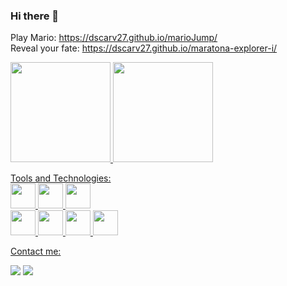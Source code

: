 ### Hi there 👋

Play Mario: https://dscarv27.github.io/marioJump/ <br>
Reveal your fate: https://dscarv27.github.io/maratona-explorer-i/ 

<div>
<a href="https://github.com/dscarv27">
<img height="160em" src="https://github-readme-stats.vercel.app/api/top-langs/?username=dscarv27&layout=compact&langs_count=7&theme=dracula"/>
<img height="160em" src="https://github-readme-stats.vercel.app/api?username=dscarv27&show_icons=true&theme=dracula&include_all_commits=true&count_private=true"/>
</div>

Tools and Technologies:<br>
<img src="https://cdn.jsdelivr.net/gh/devicons/devicon/icons/javascript/javascript-original.svg" width="40" height="40"/>
<img src="https://cdn.jsdelivr.net/gh/devicons/devicon/icons/html5/html5-original-wordmark.svg" width="40" height="40"/>
<img src="https://cdn.jsdelivr.net/gh/devicons/devicon/icons/css3/css3-original-wordmark.svg" width="40" height="40"/>   
<img src="https://cdn.jsdelivr.net/gh/devicons/devicon/icons/nodejs/nodejs-original-wordmark.svg" width="40" height="40"/>
<img src="https://cdn.jsdelivr.net/gh/devicons/devicon/icons/react/react-original-wordmark.svg" width="40" height="40"/>
<img src="https://cdn.jsdelivr.net/gh/devicons/devicon/icons/typescript/typescript-plain.svg" width="40" height="40"/>
<img src="https://cdn.jsdelivr.net/gh/devicons/devicon/icons/github/github-original-wordmark.svg" width="40" height="40"/>
          
          
          
  
Contact me:<br> 
<div>
<a href = "mailto:contato@dscarv27"><img src="https://img.shields.io/badge/Gmail-D14836?style=for-the-badge&logo=gmail&logoColor=white" target="_blank"></a>
<a href="https://www.linkedin.com/in/dscarv27" target="_blank"><img src="https://img.shields.io/badge/-LinkedIn-%230077B5?style=for-the-badge&logo=linkedin&logoColor=white" target="_blank"></a>   
</div>

<!-- 
- 🔭 I’m currently working on ...
- 🌱 I’m currently learning fullstack skills
- 👯 I’m looking to collaborate on ...
- 🤔 I’m looking for help with how to program metaverso in projects
- 💬 Ask me about ...
- 📫 How to reach me: look for dscarv27 on twitter and linkedin
- 😄 Pronouns: he/him
- ⚡ Fun fact: i studied history before i started programming -->
